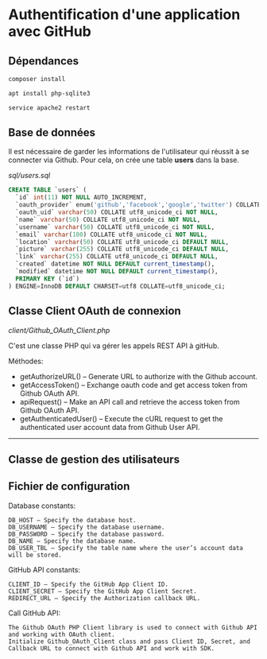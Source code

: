 # Authentification d'une application avec GitHub

## Dépendances

```bash
composer install

apt install php-sqlite3

service apache2 restart
```

## Base de données

Il est nécessaire de garder les informations de l'utilisateur qui réussit à se connecter via Github.
Pour cela, on crée une table **users** dans la base.

*sql/users.sql*
```sql
CREATE TABLE `users` (
  `id` int(11) NOT NULL AUTO_INCREMENT,
  `oauth_provider` enum('github','facebook','google','twitter') COLLATE utf8_unicode_ci NOT NULL DEFAULT 'github',
  `oauth_uid` varchar(50) COLLATE utf8_unicode_ci NOT NULL,
  `name` varchar(50) COLLATE utf8_unicode_ci NOT NULL,
  `username` varchar(50) COLLATE utf8_unicode_ci NOT NULL,
  `email` varchar(100) COLLATE utf8_unicode_ci NOT NULL,
  `location` varchar(50) COLLATE utf8_unicode_ci DEFAULT NULL,
  `picture` varchar(255) COLLATE utf8_unicode_ci DEFAULT NULL,
  `link` varchar(255) COLLATE utf8_unicode_ci DEFAULT NULL,
  `created` datetime NOT NULL DEFAULT current_timestamp(),
  `modified` datetime NOT NULL DEFAULT current_timestamp(),
  PRIMARY KEY (`id`)
) ENGINE=InnoDB DEFAULT CHARSET=utf8 COLLATE=utf8_unicode_ci;
```

## Classe Client OAuth de connexion

*client/Github_OAuth_Client.php*

C'est une classe PHP qui va gérer les appels REST API à gitHub.

Méthodes:

* getAuthorizeURL() – Generate URL to authorize with the Github account.
* getAccessToken() – Exchange oauth code and get access token from Github OAuth API.
* apiRequest() – Make an API call and retrieve the access token from Github OAuth API.
* getAuthenticatedUser() – Execute the cURL request to get the authenticated user account data from Github User API.


***

## Classe de gestion des utilisateurs


## Fichier de configuration

Database constants:

    DB_HOST – Specify the database host.
    DB_USERNAME – Specify the database username.
    DB_PASSWORD – Specify the database password.
    DB_NAME – Specify the database name.
    DB_USER_TBL – Specify the table name where the user’s account data will be stored.

GitHub API constants:

    CLIENT_ID – Specify the GitHub App Client ID.
    CLIENT_SECRET – Specify the GitHub App Client Secret.
    REDIRECT_URL – Specify the Authorization callback URL.

Call GitHub API:

    The Github OAuth PHP Client library is used to connect with Github API and working with OAuth client.
    Initialize Github_OAuth_Client class and pass Client ID, Secret, and Callback URL to connect with Github API and work with SDK.



